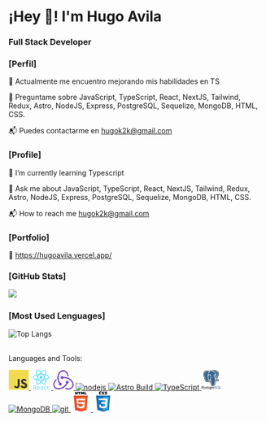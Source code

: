 # ¡Hey 👋! I'm Hugo Avila
### Full Stack Developer


### **[Perfil]**

🌱 Actualmente me encuentro mejorando mis habilidades en TS

📗 Preguntame sobre JavaScript, TypeScript, React, NextJS, Tailwind, Redux, Astro, NodeJS, Express, PostgreSQL, Sequelize, MongoDB, HTML, CSS.

📬 Puedes contactarme en hugok2k@gmail.com



### **[Profile]**
🌱 I’m currently learning Typescript

📗 Ask me about JavaScript, TypeScript, React, NextJS, Tailwind, Redux, Astro, NodeJS, Express, PostgreSQL, Sequelize, MongoDB, HTML, CSS.

📬 How to reach me hugok2k@gmail.com

### **[Portfolio]**
🔗 https://hugoavila.vercel.app/
<a href='https://hugoavila.vercel.app' target='_blank' rel="noreferrer">
</a>

### **[GitHub Stats]**
<picture>
<source 
  srcset="https://github-readme-stats.vercel.app/api?username=hugok2k&show_icons=true&theme=radical"
  media="(prefers-color-scheme: dark)"
/>
<source
  srcset="https://github-readme-stats.vercel.app/api?username=hugok2k&show_icons=true"
  media="(prefers-color-scheme: light), (prefers-color-scheme: no-preference)"
/>
<img src="https://github-readme-stats.vercel.app/api?username=hugok2k&show_icons=true" />
</picture>

### **[Most Used Lenguages]**
![Top Langs](https://github-readme-stats.vercel.app/api/top-langs/?username=hugok2k&layout=compact&theme=radical)

<br />
Languages and Tools:
<p align="left"> 
<a href="https://developer.mozilla.org/en-US/docs/Web/JavaScript" target="_blank" rel="noreferrer"> <img src="https://raw.githubusercontent.com/devicons/devicon/master/icons/javascript/javascript-original.svg" alt="javascript" width="40" height="40"/> </a>
<a href="https://reactjs.org/" target="_blank" rel="noreferrer"> <img src="https://raw.githubusercontent.com/devicons/devicon/master/icons/react/react-original-wordmark.svg" alt="react" width="40" height="40"/> </a>
<a href="https://redux.js.org" target="_blank" rel="noreferrer"> <img src="https://raw.githubusercontent.com/devicons/devicon/master/icons/redux/redux-original.svg" alt="redux" width="40" height="40"/> </a>
<a href="https://nodejs.org" target="_blank" rel="noreferrer"> <img src="https://cdn.worldvectorlogo.com/logos/nodejs-icon.svg" alt="nodejs" width="40" height="40"/> </a>
<a href="https://astro.build/" target="_blank" rel="noreferrer"> <img src="https://astro.build/assets/press/logomark-dark.svg" alt="Astro Build" width="40" height="40"/> </a>
<a href="https://www.typescriptlang.org/" target="_blank" rel="noreferrer"> <img src="https://upload.wikimedia.org/wikipedia/commons/4/4c/Typescript_logo_2020.svg" alt="TypeScript" width="40" height="40"/> </a>
<a href="https://www.postgresql.org" target="_blank" rel="noreferrer"> <img src="https://raw.githubusercontent.com/devicons/devicon/master/icons/postgresql/postgresql-original-wordmark.svg" alt="postgresql" width="40" height="40"/> </a>
<a href="https://www.mongodb.com" target="_blank" rel="noreferrer"> <img src="https://cdn.worldvectorlogo.com/logos/mongodb-icon-1.svg" alt="MongoDB" width="40" height="40"/> </a> 
<a href="https://git-scm.com/" target="_blank" rel="noreferrer"> <img src="https://www.vectorlogo.zone/logos/git-scm/git-scm-icon.svg" alt="git" width="40" height="40"/> </a>
<a href="https://www.w3.org/html/" target="_blank" rel="noreferrer"> <img src="https://raw.githubusercontent.com/devicons/devicon/master/icons/html5/html5-original-wordmark.svg" alt="html5" width="40" height="40"/> </a> 
<a href="https://www.w3schools.com/css/" target="_blank" rel="noreferrer"> <img src="https://raw.githubusercontent.com/devicons/devicon/master/icons/css3/css3-original-wordmark.svg" alt="css3" width="40" height="40"/> </a>
</p>
